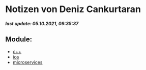 # Notizen von Deniz Cankurtaran
##### last update: 05.10.2021, 09:35:37 
## Module:
 - [c++](c++/index.md)
 - [ios](ios/index.md)
 - [microservices](microservices/index.md)
